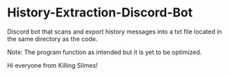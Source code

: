 # History-Extraction-Discord-Bot
Discord bot that scans and export history messages into a txt file located in the same directory as the code. 

Note: The program function as intended but it is yet to be optimized. 

Hi everyone from Killing Slimes!
